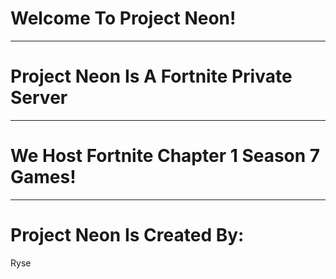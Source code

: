 # Welcome To Project Neon!
-------------------------
# Project Neon Is A Fortnite Private Server
------------------------
# We Host Fortnite Chapter 1 Season 7 Games!
------------------------
# Project Neon Is Created By:
Ryse
